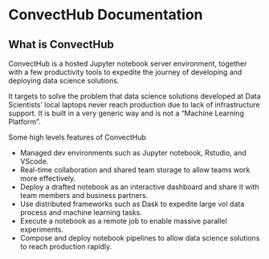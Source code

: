 # ConvectHub Documentation

## What is ConvectHub

ConvectHub is a hosted Jupyter notebook server environment, together with a few productivity tools to expedite the journey of developing and deploying data science solutions.

It targets to solve the problem that data science solutions developed at Data Scientists’ local laptops never reach production due to lack of infrastructure support. It is built in a very generic way and is not a “Machine Learning Platform”.

Some high levels features of ConvectHub

- Managed dev environments such as Jupyter notebook, Rstudio, and VScode.
- Real-time collaboration and shared team storage to allow teams work more effectively.
- Deploy a drafted notebook as an interactive dashboard and share it with team members and business partners.
- Use distributed frameworks such as Dask to expedite large vol data process and machine learning tasks.
- Execute a notebook as a remote job to enable massive parallel experiments.
- Compose and deploy notebook pipelines to allow data science solutions to reach production rapidly.

